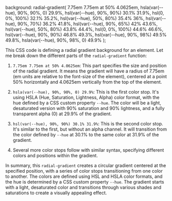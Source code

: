 background: radial-gradient(
7.75em 7.75em at 50% 4.0625em,
hsla(var(--hue), 90%, 90%, 0) 29.9%,
hsl(var(--hue), 90%, 90%) 30.1% 31.9%,
hsl(0, 0%, 100%) 32.1% 35.2%,
hsl(var(--hue), 50%, 80%) 35.4% 36%,
hsl(var(--hue), 90%, 70%) 36.2% 41.8%,
hsl(var(--hue), 90%, 65%) 42% 43.6%,
hsl(var(--hue), 50%, 80%) 43.8% 44.4%,
hsl(0, 0%, 100%) 44.6% 46.6%,
hsl(var(--hue), 90%, 90%) 46.8% 49.3%,
hsl(var(--hue), 90%, 98%) 49.5% 49.8%,
hsla(var(--hue), 90%, 98%, 0) 49.9%
);

This CSS code is defining a radial gradient background for an element. Let me break down the different parts of the `radial-gradient` function:

1. `7.75em 7.75em at 50% 4.0625em`: This part specifies the size and position of the radial gradient. It means the gradient will have a radius of 7.75em (em units are relative to the font-size of the element), centered at a point 50% horizontally and 4.0625em vertically from the top of the element.

2. `hsla(var(--hue), 90%, 90%, 0) 29.9%`: This is the first color stop. It's using HSLA (Hue, Saturation, Lightness, Alpha) color format, with the hue defined by a CSS custom property `--hue`. The color will be a light, desaturated version with 90% saturation and 90% lightness, and a fully transparent alpha (0) at 29.9% of the gradient.

3. `hsl(var(--hue), 90%, 90%) 30.1% 31.9%`: This is the second color stop. It's similar to the first, but without an alpha channel. It will transition from the color defined by `--hue` at 30.1% to the same color at 31.9% of the gradient.

4. Several more color stops follow with similar syntax, specifying different colors and positions within the gradient.

In summary, this `radial-gradient` creates a circular gradient centered at the specified position, with a series of color stops transitioning from one color to another. The colors are defined using HSL and HSLA color formats, and the hue is determined by a CSS custom property `--hue`. The gradient starts with a light, desaturated color and transitions through various shades and saturations to create a visually appealing effect.